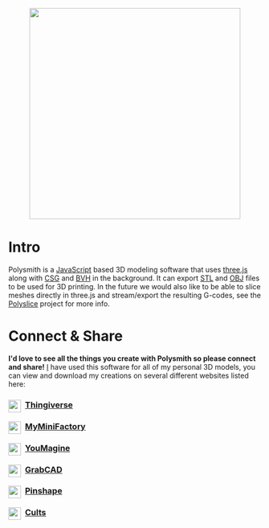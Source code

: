 <p align="center">
    <img width="420" height="420" src="https://raw.githubusercontent.com/jgphilpott/polysmith/refs/heads/master/app/imgs/theme/logo/plus/small/colored.png">
</p>

# Intro

Polysmith is a [JavaScript](https://en.wikipedia.org/wiki/JavaScript) based 3D modeling software that uses [three.js](https://github.com/mrdoob/three.js) along with [CSG](https://github.com/giladdarshan/OctreeCSG) and [BVH](https://github.com/gkjohnson/three-mesh-bvh) in the background. It can export [STL](https://en.wikipedia.org/wiki/STL_(file_format)) and [OBJ](https://en.wikipedia.org/wiki/Wavefront_.obj_file) files to be used for 3D printing. In the future we would also like to be able to slice meshes directly in three.js and stream/export the resulting G-codes, see the [Polyslice](https://github.com/jgphilpott/polyslice) project for more info.

# Connect & Share

**I'd love to see all the things you create with Polysmith so please connect and share!** [I](https://github.com/jgphilpott) have used this software for all of my personal 3D models, you can view and download my creations on several different websites listed here:

### <img align="left" width="25" height="25" style="margin-right: 8px" src="https://www.thingiverse.com/favicon.ico"> [Thingiverse](https://www.thingiverse.com/jgphilpott)
### <img align="left" width="25" height="25" style="margin-right: 8px" src="https://www.myminifactory.com/favicon.ico"> [MyMiniFactory](https://www.myminifactory.com/users/jgphilpott)
### <img align="left" width="25" height="25" style="margin-right: 8px" src="https://www.youmagine.com/favicon.ico"> [YouMagine](https://www.youmagine.com/jgphilpott)
### <img align="left" width="25" height="25" style="margin-right: 8px" src="https://grabcad.com/favicon.ico"> [GrabCAD](https://grabcad.com/jacob.philpott-1)
### <img align="left" width="25" height="25" style="margin-right: 8px" src="https://pinshape.com/favicon.ico"> [Pinshape](https://pinshape.com/users/964002)
### <img align="left" width="25" height="25" style="margin-right: 8px" src="https://cults3d.com/favicon.ico"> [Cults](https://cults3d.com/en/users/jgphilpott)